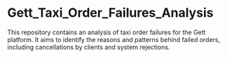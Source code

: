 # Gett_Taxi_Order_Failures_Analysis
This repository contains an analysis of taxi order failures for the Gett platform. It aims to identify the reasons and patterns behind failed orders, including cancellations by clients and system rejections. 
